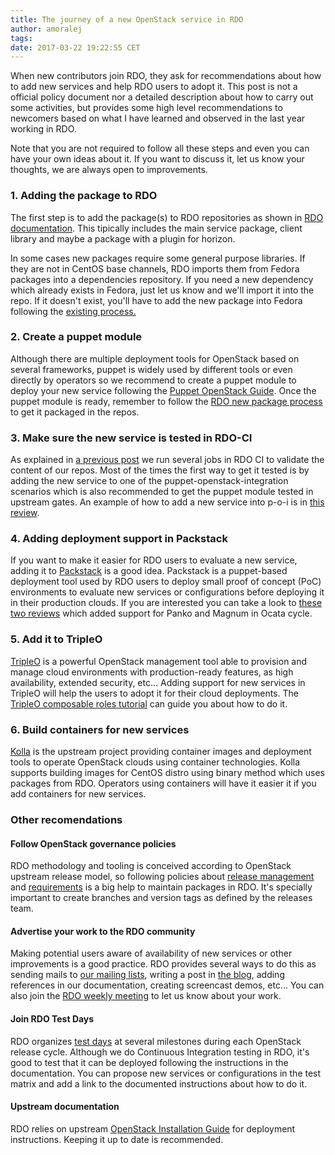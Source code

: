 ```yaml
---
title: The journey of a new OpenStack service in RDO
author: amoralej
tags:
date: 2017-03-22 19:22:55 CET
---
```




When new contributors join RDO, they ask for recommendations about
how to add new services and help RDO users to adopt it. This post is
not a official policy document nor a detailed description about how to carry
out some activities, but provides some high level recommendations to newcomers
based on what I have learned and observed in the last year working in RDO.

Note that you are not required to follow all these steps and even you can
have your own ideas about it. If you want to discuss it, let us know your thoughts, we are always open to improvements.

### 1. Adding the package to RDO

The first step is to add the package(s) to RDO repositories as shown
in [RDO documentation](https://www.rdoproject.org/what/new-package/).
This tipically includes the main service package, client library and maybe
a package with a plugin for horizon.

In some cases new packages require some general purpose libraries. If they
are not in CentOS base channels, RDO imports them from Fedora packages
into a dependencies repository. If you need a new dependency which already
exists in Fedora, just let us know and we'll import it into the repo. If it
doesn't exist, you'll have to add the new package into Fedora following
the [existing process.](https://fedoraproject.org/wiki/New_package_process_for_existing_contributors)

### 2. Create a puppet module

Although there are multiple deployment tools for OpenStack based on several
frameworks, puppet is widely used by different tools or even directly
by operators so we recommend to create a puppet module to deploy your new service
following the [Puppet OpenStack Guide](https://docs.openstack.org/developer/puppet-openstack-guide/).
Once the puppet module is ready, remember to follow the [RDO new package
process](https://www.rdoproject.org/documentation/rdo-packaging/#how-to-add-a-new-puppet-module-to-rdo-trunk)
to get it packaged in the repos.

### 3. Make sure the new service is tested in RDO-CI

As explained in [a previous post](https://www.rdoproject.org/blog/2017/03/rdo-ci-in-a-nutshell/)
we run several jobs in RDO CI to validate the content of our repos. Most
of the times the first way to get it tested is by adding the new service
to one of the puppet-openstack-integration scenarios which is also
recommended to get the puppet module tested in upstream gates. An example
of how to add a new service into p-o-i is in [this review](https://review.openstack.org/#/c/429705/).

### 4. Adding deployment support in Packstack

If you want to make it easier for RDO users to evaluate a new service, adding
it to [Packstack](https://wiki.openstack.org/wiki/Packstack) is a good idea.
Packstack is a puppet-based deployment tool used by RDO users to deploy small proof
of concept (PoC) environments to evaluate new services or configurations
before deploying it in their production clouds. If you are interested you can
take a look to [these two reviews](https://review.openstack.org/#/q/405010+OR+360388)
which added support for Panko and Magnum in Ocata cycle.

### 5. Add it to TripleO

[TripleO](https://docs.openstack.org/developer/tripleo-docs/) is a powerful
OpenStack management tool able to provision and manage cloud environments
with production-ready features, as high availability, extended security,
etc... Adding support for new services in TripleO will help the users to
adopt it for their cloud deployments. The [TripleO composable roles tutorial](https://docs.openstack.org/developer/tripleo-docs/developer/tht_walkthrough/tht_walkthrough.html)
can guide you about how to do it.


### 6. Build containers for new services

[Kolla](https://docs.openstack.org/developer/kolla/) is the upstream
project providing container images and deployment tools to operate OpenStack
clouds using container technologies. Kolla supports building images for
CentOS distro using binary method which uses packages from RDO. Operators using
containers will have it easier it if you add containers for new services.

### Other recomendations

#### Follow OpenStack governance policies

RDO methodology and tooling is conceived according to OpenStack upstream
release model, so following policies about [release management](https://github.com/openstack/releases/blob/master/README.rst)
and [requirements](https://github.com/openstack/requirements/blob/master/README.rst)
is a big help to maintain packages in RDO. It's specially important to create
branches and version tags as defined by the releases team.


#### Advertise your work to the RDO community

Making potential users aware of availability of new services or other
improvements is a good practice. RDO provides several ways to do this as
sending mails to [our mailing lists](https://www.rdoproject.org/community/mailing-lists/),
writing a post in [the blog](https://www.rdoproject.org/blog/), adding
references in our documentation, creating screencast demos, etc... You
can also join the [RDO weekly meeting](https://www.rdoproject.org/community/community-meeting/)
to let us know about your work.


####  Join RDO Test Days

RDO organizes [test days](https://www.rdoproject.org/testday/) at several
milestones during each OpenStack release cycle. Although we do Continuous
Integration testing in RDO, it's good to test that it can be deployed
following the instructions in the documentation. You can propose new
services or configurations in the test matrix and add a link to the
documented instructions about how to do it.

#### Upstream documentation

RDO relies on upstream [OpenStack Installation Guide](https://docs.openstack.org/ocata/install-guide-rdo/) for
deployment instructions. Keeping it up to date is recommended.
